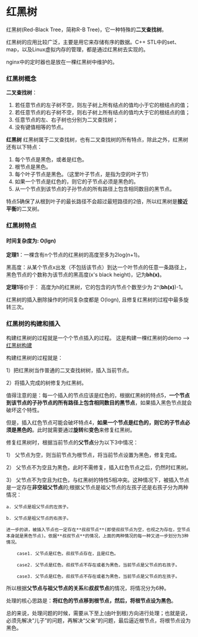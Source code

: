 # 红黑树
红黑树(Red-Black Tree，简称R-B Tree)，它一种特殊的**二叉查找树**。

红黑树的应用比较广泛，主要是用它来存储有序的数据。C++ STL中的set、map，以及Linux虚拟内存的管理，都是通过红黑树去实现的。

nginx中的定时器也是放在一棵红黑树中维护的。

### 红黑树概念
**二叉查找树**： 
1. 若任意节点的左子树不空，则左子树上所有结点的值均小于它的根结点的值；
2. 若任意节点的右子树不空，则右子树上所有结点的值均大于它的根结点的值；
3. 任意节点的左、右子树也分别为二叉查找树；
4. 没有键值相等的节点。

**红黑树**
红黑树属于二叉查找树，也有二叉查找树的所有特点，除此之外，红黑树还有以下特点：
1.  每个节点是黑色，或者是红色。
2. 根节点是黑色。
3. 每个叶子节点是黑色。（这里叶子节点，是指为空的叶子节）
4. 如果一个节点是红色的，则它的子节点必须是黑色的。
5. 从一个节点到该节点的子孙节点的所有路径上包含相同数目的黑节点。

特点5确保了从根到叶子的最长路径不会超过最短路径的2倍，所以红黑树是**接近平衡**的二叉树。


### 红黑树特点
#### 时间复杂度为: O(lgn)
**定理1**：一棵含有n个节点的红黑树的高度至多为2log(n+1)。

黑高度：从某个节点x出发（不包括该节点）到达一个叶节点的任意一条路径上，黑色节点的个数称为该节点的黑高度(x's black height)，记为**bh(x)**。

**定理1**等价于： 高度为h的红黑树，它的包含的内节点个数至少为 2^(**bh(x)**)-1。

红黑树的插入删除操作的时间复杂度都是 O(logn), 且修复红黑树的过程中最多旋转三次。

### 红黑树的构建和插入
构建红黑树的过程就是一个个节点插入的过程。 
这是构建一棵红黑树的demo --> [红黑树构建](https://github.com/yuyilei/Algorithms/blob/master/C%2B%2B/insert-red-and-black-tree.cpp)

构建红黑树的过程就是：

1）把红黑树当作普通的二叉查找树树，插入当前节点。

2）将插入完成的树修复为红黑树。 

值得注意的是：每一个插入的节点应该是红色的，根据红黑树的特点5，**一个节点到该节点的子孙节点的所有路径上包含相同数目的黑节点**，如果插入黑色节点就会破坏这个特性。 

但是，插入红色节点可能会破坏特点4，**如果一个节点是红色的，则它的子节点必须是黑色的**。此时就需要通过**旋转**和**变色**来修复红黑树。 

修复红黑树时，根据当前节点的**父节点**分为以下3中情况：

1） 父节点为空，则当前节点为根节点，将当前节点设置为黑色，修复完成。

2） 父节点不为空且为黑色，此时不需修复，插入红色节点之后，仍然时红黑树。

3） 父节点不为空且为红色，与红黑树的特性5相冲突。这种情况下，被插入节点是一定存在**非空祖父节点**的;根据父节点是祖父节点的左孩子还是右孩子分为两种情况：
    
    a. 父节点是祖父节点的左孩子。
    
    b. 父节点是祖父节点的右孩子。 
    
    进一步的讲，被插入节点也一定存在**叔叔节点**(即使叔叔节点为空，也视之为存在，空节点本身就是黑色节点)。依据**叔叔节点**的情况，上面的两种情况的每一种又进一步划分为3种情况。
    
        case1. 父节点是红色，叔叔节点存在，且是红色。
        
        case2. 父节点是红色，叔叔节点不存在或者为黑色，当前节点是父节点的右孩子。
        
        case3. 父节点是红色，叔叔节点不存在或者为黑色，当前节点是父节点的左孩子。 

所以根据**父节点与祖父节点的关系**和**叔叔节点**的情况，将情况分为6种。

处理的核心思路是：**将红色的节点移到根节点，然后，将根节点设为黑色**。 

总的来说，处理问题的时候，需要从下至上(由叶到根)方向进行处理；也就是说，必须先解决“儿子”的问题，再解决“父亲”的问题，最后逼近根节点，将根节点设为黑色。


